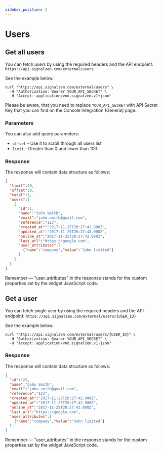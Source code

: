 ```yaml
---
sidebar_position: 2
---
```


# Users

## Get all users
You can fetch users by using the required headers and the API endpoint: `https://api.signalzen.com/external/users`

See the example below.

```shell
curl "https://api.signalzen.com/external/users" \
  -H "Authorization: Bearer YOUR_API_SECRET" \
  -H "Accept: application/vnd.signalzen.v1+json"
```

Please be aware, that you need to replace `YOUR_API_SECRET` with API Secret Key that you can find on the Console Integration (General) page.

### Parameters

You can also add query parameters:
* `offset` - Use it to scroll through all users list
* `limit` - Greater than 0 and lower than 100

### Response
The response will contain data structure as follows:

```json
{
  "limit":50,
  "offset":0,
  "total":1,
  "users":[
    {
      "id":1,
      "name":"John Smith",
      "email":"john.smith@gmail.com",
      "reference":"123",
      "created_at":"2017-11-25T20:27:42.000Z",
      "updated_at":"2017-11-25T20:27:42.000Z",
      "online_at":"2017-11-25T20:27:42.000Z",
      "last_url":"https://google.com",
      "user_attributes":[
        {"name":"company","value":"John limited"}
      ]
    }
  ]
}
```

Remember — "user_attributes" in the response stands for the custom properties set by the widget JavaScript code.

## Get a user
You can fetch single user by using the required headers and the API endpoint: `https://api.signalzen.com/external/users/{USER_ID}`

See the example below.

```shell
curl "https://api.signalzen.com/external/users/{USER_ID}" \
  -H "Authorization: Bearer YOUR_API_SECRET" \
  -H "Accept: application/vnd.signalzen.v1+json"
```

### Response
The response will contain data structure as follows:

```json
{
  "id":123,
  "name":"John Smith",
  "email":"john.smith@gmail.com",
  "reference":"123",
  "created_at":"2017-11-25T20:27:42.000Z",
  "updated_at":"2017-11-25T20:27:42.000Z",
  "online_at":"2017-11-25T20:27:42.000Z",
  "last_url":"https://google.com",
  "user_attributes":[
    {"name":"company","value":"John limited"}
  ]
}
```

Remember — "user_attributes" in the response stands for the custom properties set by the widget JavaScript code.
